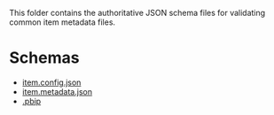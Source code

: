 This folder contains the authoritative JSON schema files for validating common item metadata files. 

# Schemas

- [item.config.json](item.config.md)
- [item.metadata.json](item.metadata.md)
- [.pbip](pbip.md)
